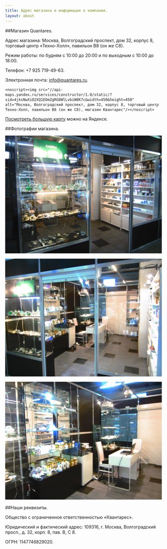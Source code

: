 ```yaml
---
title: Адрес магазина и информация о компании.
layout: about
---
```

##Магазин Quantares.

Адрес магазина: Москва, Волгоградский проспект, дом 32, корпус 8, торговый центр «Техно-Холл», павильон B8 (он же C8).

Режим работы: по будням с 10:00 до 20:00 и по выходным с 10:00 до 18:00.

Телефон: +7 925 719-49-63.

Электронная почта: [info@quantares.ru](mailto:info@quantares.ru).

<div id="map">
	<script height="450" type="text/javascript" charset="utf-8" src="//api-maps.yandex.ru/services/constructor/1.0/js/?sid=4jksNwXiO2XQ1EOmZgRG8WlLvbiW8K7c&height=450"></script>

	<noscript><img src="//api-maps.yandex.ru/services/constructor/1.0/static/?sid=4jksNwXiO2XQ1EOmZgRG8WlLvbiW8K7c&width=450&height=450" alt="Москва, Волгоградский проспект, дом 32, корпус 8, торговый центр Техно-Холл, павильон B8 (он же C8), магазин Квантарес"/></noscript>
</div>

[Посмотреть большую карту](http://maps.yandex.ru/-/CVvy4W~m) можно на Яндексе.

##Фотографии магазина.

![Фотография входа в магазин Quantares - Квантарес](/images/about/enter.jpg "Вход в магазин Quanatres")

![Фотография входа в магазин Quantares - Квантарес](/images/about/enter2.jpg "Вход в магазин Quantares")

![Фотография внутри магазина](/images/about/inside.jpg "Внутри магазина Quanatres")

##Наши реквизиты.

Общество с ограниченное ответственностью «Квантарес».

Юридический и фактический адрес: 109316, г. Москва, Волгоградский просп., д. 32, корп. 8, пав. В, С 8.

ОГРН: 1147746829020.
